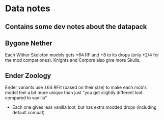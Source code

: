 # Data notes

Contains some dev notes about the datapack
----------------------------------------------------------------------------------------------------

## Bygone Nether

Each Wither Skeleton models gets +64 RF and +8 to its drops (only +2/4 for the mod compat ones). Knights and Corpors also give more Skulls.

## Ender Zoology

Ender variants use ±64 RF/t (based on their size) to make each mob's model feel a bit more unique than just "you get slightly different loot compared to vanilla"
- Each one gives less vanilla loot, but has extra modded drops (including default compat)